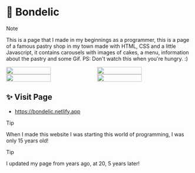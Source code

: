 # 🥧 Bondelic
> [!NOTE]
This is a page that I made in my beginnings as a programmer, this is a page of a famous pastry shop in my town made with HTML, CSS and a little Javascript, it contains carousels with images of cakes, a menu, information about the pastry and some Gif. PS: Don't watch this when you're hungry. :)

<!-- En resumen, solo se sube la imagen y se toma el URL para editarlo, y se utiliza display flex para agregarlas una al lado de la otra ajustando el width -->
<div style="display: flex;">
  <img src="https://github.com/user-attachments/assets/ea4d994a-82ac-48a3-a0bc-bc82e197bf3d" width="49%"></img> 
  <img src="https://github.com/user-attachments/assets/60b1aac0-5378-4067-b382-5a7a9f827b6e" width="49%"></img>   
</div>

<div style="display: flex;">
  <img src="https://github.com/user-attachments/assets/e91c121e-7e8c-4922-85cd-f97bfd5852df" width="49%"></img> 
  <img src="https://github.com/user-attachments/assets/122d9655-85c5-42a8-a62a-16cc8f8672b1" width="49%"></img>   
</div>

## ✨ Visit Page
- https://bondelic.netlify.app

> [!TIP]
When I made this website I was starting this world of programming, I was only 15 years old!

> [!TIP]
I updated my page from years ago, at 20, 5 years later!
